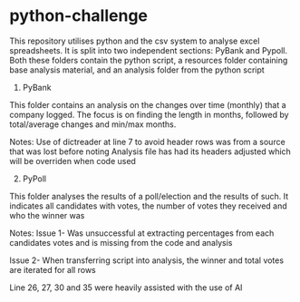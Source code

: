# python-challenge

This repository utilises python and the csv system to analyse excel spreadsheets. It is split into two independent sections: PyBank and Pypoll. Both these folders contain the python script, a resources folder containing base analysis material, and an analysis folder from the python script

1) PyBank

This folder contains an analysis on the changes over time (monthly) that a company logged. The focus is on finding the length in months, followed by total/average changes and min/max months.

Notes:  Use of dictreader at line 7 to avoid header rows was from a source that was lost before noting
Analysis file has had its headers adjusted which will be overriden when code used
 
2) PyPoll

This folder analyses the results of a poll/election and the results of such. It indicates all candidates with votes, the number of votes they received and who the winner was

Notes:
Issue 1- Was unsuccessful at extracting percentages from each candidates votes and is missing from the code and analysis

Issue 2- When transferring script into analysis, the winner and total votes are iterated for all rows

Line 26, 27, 30 and 35 were heavily assisted with the use of AI

